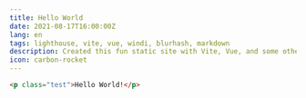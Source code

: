 ```yaml
---
title: Hello World
date: 2021-08-17T16:00:00Z
lang: en
tags: lighthouse, vite, vue, windi, blurhash, markdown
description: Created this fun static site with Vite, Vue, and some other fun stuff. Hope you enjoy!
icon: carbon-rocket
---
```


```html
<p class="test">Hello World!</p>
```